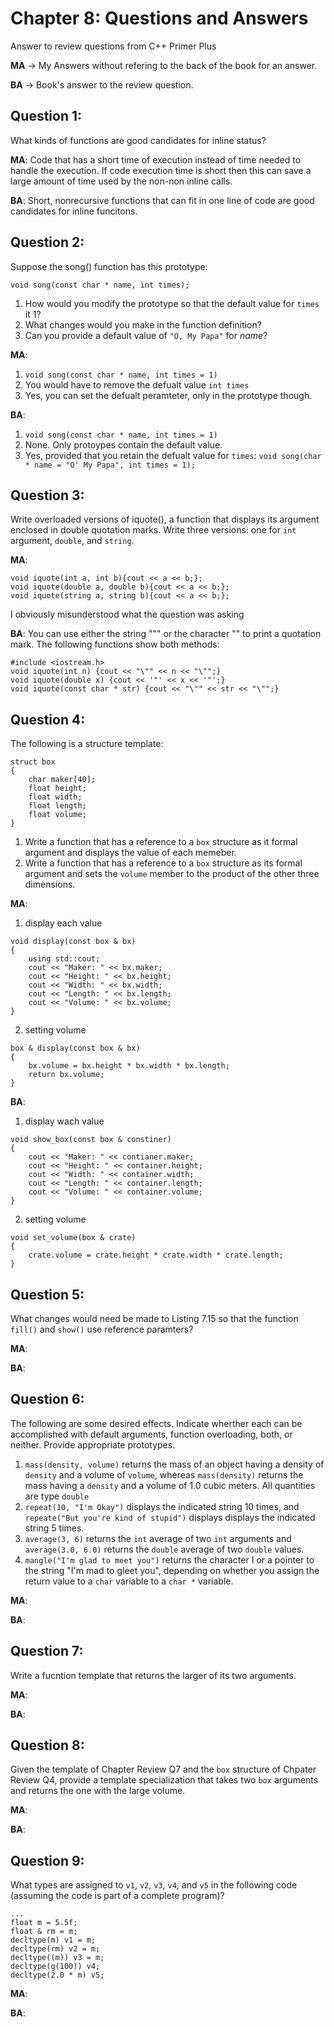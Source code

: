 # Chapter 8: Questions and Answers
Answer to review questions from C++ Primer Plus

**MA** -> My Answers without refering to the back of the book for an answer.

**BA** -> Book's answer to the review question.

## Question 1: 
What kinds of functions are good candidates for inline status?

**MA**:
Code that has a short time of execution instead of time needed to handle the execution. If code execution time is short then this can save a large amount of time used by the non-non inline calls.


**BA**:
Short, nonrecursive functions that can fit in one line of code are good candidates for inline funcitons.


## Question 2: 
Suppose the song() function has this prototype:

`void song(const char * name, int times);`

1. How would you modify the prototype so that the default value for `times` it 1?
2. What changes would you make in the function definition?
3. Can you provide a default value of `"O, My Papa"` for *name*?


**MA**:

1. `void song(const char * name, int times = 1)`
2. You would have to remove the defualt value `int times`
3. Yes, you can set the defualt peramteter, only in the prototype though. 


**BA**:

1. `void song(const char * name, int times = 1)`
2. None. Only protoypes contain the default value.
3. Yes, provided that you retain the defualt value for `times`:
`void song(char * name = "O' My Papa", int times = 1);`


## Question 3: 
Write overloaded versions of iquote(), a function that displays its argument enclosed in double quotation marks. Write three versions: one for `int` argument, `double`, and `string`.

**MA**:
```
void iquote(int a, int b){cout << a << b;};
void iquote(double a, double b){cout << a << b;};
void iquote(string a, string b){cout << a << b;};
```
I obviously misunderstood what the question was asking


**BA**:
You can use either the string "\"" or the character "" to print a quotation mark. The following functions show both methods:

```
#include <iostream.h>
void iquote(int n) {cout << "\"" << n << "\"";}
void iquote(double x) {cout << '"' << x << '"';}
void iquote(const char * str) {cout << "\"" << str << "\"";}
```


## Question 4: 
The following is a structure template:

```
struct box
{
    char maker[40];
    float height;
    float width;
    float length;
    float volume;
}
```

1. Write a function that has a reference to a `box` structure as it formal argument and displays the value of each memeber.
2. Write a function that has a reference to a `box` structure as its formal argument and sets the `volume` member to the product of the other three dimensions.

**MA**:

1. display each value

```
void display(const box & bx)
{
    using std::cout;
    cout << "Maker: " << bx.maker;
    cout << "Height: " << bx.height;
    cout << "Width: " << bx.width;
    cout << "Length: " << bx.length;
    cout << "Volume: " << bx.volume;
}
```

2. setting volume

```
box & display(const box & bx)
{
    bx.volume = bx.height * bx.width * bx.length;
    return bx.volume;
}
```

**BA**:

1. display wach value

```
void show_box(const box & constiner)
{
    cout << "Maker: " << contianer.maker;
    cout << "Height: " << container.height;
    cout << "Width: " << container.width;
    cout << "Length: " << container.length;
    cout << "Volume: " << container.volume;
}
```

2. setting volume

```
void set_volume(box & crate)
{
    crate.volume = crate.height * crate.width * crate.length;
}
```

## Question 5: 
What changes would need be made to Listing 7.15 so that the function `fill()` and `show()` use reference paramters?

**MA**:



**BA**:



## Question 6: 
The following are some desired effects. Indicate wherther each can be accomplished with default arguments, function overloading, both, or neither. Provide appropriate prototypes.

1. `mass(density, volume)` returns the mass of an object having a density of `density` and a volume of `volume`, whereas `mass(density)` returns the mass having a `density` and a volume of 1.0 cubic meters. All quantities are type `double`
2. `repeat(10, "I'm Okay")` displays the indicated string 10 times, and `repeate("But you're kind of stupid")` displays displays the indicated string 5 times.
3. `average(3, 6)` returns the `int` average of two `int` arguments and `average(3.0, 6.0)` returns the `double` average of two `double` values.
4. `mangle("I'm glad to meet you")` returns the character I or a pointer to the string "I'm mad to gleet you", depending on whether you assign the return value to a `char` variable to a `char *` variable.

**MA**:



**BA**:



## Question 7: 
Write a fucntion template that returns the larger of its two arguments.

**MA**:



**BA**:



## Question 8: 
Given the template of Chapter Review Q7 and the `box` structure of Chpater Review Q4, provide a template specialization that takes two `box` arguments and returns the one with the large volume.

**MA**:



**BA**:



## Question 9: 
What types are assigned to `v1`, `v2`, `v3`, `v4`, and `v5` in the following code (assuming the code is part of a complete program)?

```
...
float m = 5.5f;
float & rm = m;
decltype(m) v1 = m;
decltype(rm) v2 = m;
decltype((m)) v3 = m;
decltype(g(100)) v4;
decltype(2.0 * m) v5;

```

**MA**:



**BA**:




